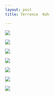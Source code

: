 ```yaml
---
layout: post
title: Terrence  Koh

---
```

![](/artblog/uploads/7246945a3b8b392df22e4a1b0209b65a.jpeg)

![](/artblog/uploads/48a673a1e31d5fba149ba3fd6e350fcb.jpeg)

![](/artblog/uploads/terence-koh_crackhead_aid580770.jpg)

![](/artblog/uploads/h0046-l29373106.jpg)

![](/artblog/uploads/3cf96fd9-39fc-4c1c-8c12-06bc69847d97.webp)

![](/artblog/uploads/chandelier-1064x1600.jpg)

![](/artblog/uploads/terence_koh_black_light.jpg)